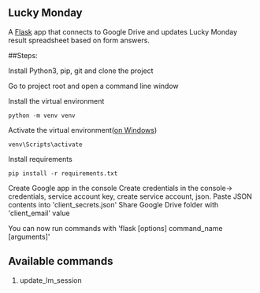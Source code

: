 ## Lucky Monday
A [Flask](https://github.com/pallets/flask) app that connects to Google Drive and updates Lucky Monday result spreadsheet based on form answers.

##Steps:

Install Python3, pip, git and clone the project

Go to project root and open a command line window

Install the virtual environment
```
python -m venv venv
```
Activate the virtual environment([on Windows](http://flask.pocoo.org/docs/1.0/installation/#create-an-environment))
```
venv\Scripts\activate
```
Install requirements
```
pip install -r requirements.txt
```

Create Google app in the console
Create credentials in the console-> credentials, service account key, create service account, json.
Paste JSON contents into 'client_secrets.json'
Share Google Drive folder with 'client_email' value

You can now run commands with 'flask [options] command_name [arguments]'

## Available commands

1. update_lm_session

